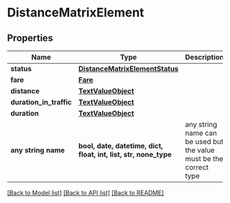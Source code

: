 # DistanceMatrixElement


## Properties
Name | Type | Description | Notes
------------ | ------------- | ------------- | -------------
**status** | [**DistanceMatrixElementStatus**](DistanceMatrixElementStatus.md) |  | 
**fare** | [**Fare**](Fare.md) |  | [optional] 
**distance** | [**TextValueObject**](TextValueObject.md) |  | [optional] 
**duration_in_traffic** | [**TextValueObject**](TextValueObject.md) |  | [optional] 
**duration** | [**TextValueObject**](TextValueObject.md) |  | [optional] 
**any string name** | **bool, date, datetime, dict, float, int, list, str, none_type** | any string name can be used but the value must be the correct type | [optional]

[[Back to Model list]](../README.md#documentation-for-models) [[Back to API list]](../README.md#documentation-for-api-endpoints) [[Back to README]](../README.md)


